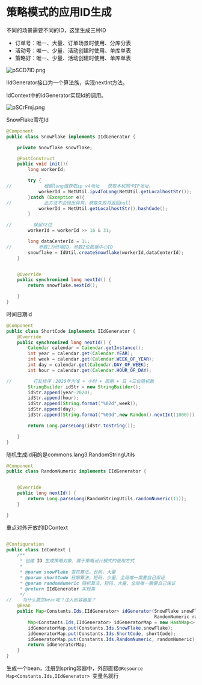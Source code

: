 # 策略模式的应用ID生成

不同的场景需要不同的ID，这里生成三种ID

- 订单号：唯一、大量、订单场景时使用、分库分表
- 活动号：唯一、少量、活动创建时使用、单库单表
- 策略好：唯一、少量、活动创建时使用、单库单表


![pSCD7lD.png](https://s1.ax1x.com/2023/01/01/pSCD7lD.png)

IIdGenerator接口为一个算法族，实现nextInt方法。

IdContext中的idGenerator实现Id的调用。

![pSCrFmj.png](https://s1.ax1x.com/2023/01/01/pSCrFmj.png)


SnowFlake雪花Id

```java
@Component
public class SnowFlake implements IIdGenerator {

    private Snowflake snowflake;

    @PostConstruct
    public void init(){
        long workerId;

        try {
//            根据long值获取ip v4地址   获取本机网卡IP地址，
            workerId = NetUtil.ipv4ToLong(NetUtil.getLocalhostStr());
        }catch (Exception e){
//            此方法不会抛出异常，获取失败将返回null
            workerId = NetUtil.getLocalhostStr().hashCode();
        }

//        保留32位
        workerId = workerId >> 16 & 31;

        long dataCenterId = 1L;
//          参数1为终端ID，参数2位数据中心ID
        snowflake = IdUtil.createSnowflake(workerId,dataCenterId);
    }


    @Override
    public synchronized long nextId() {
        return snowflake.nextId();

    }
}
```

时间日期id

```java
@Component
public class ShortCode implements IIdGenerator {
    @Override
    public synchronized long nextId() {
        Calendar calendar = Calendar.getInstance();
        int year = calendar.get(Calendar.YEAR);
        int week = calendar.get(Calendar.WEEK_OF_YEAR);
        int day = calendar.get(Calendar.DAY_OF_WEEK);
        int hour = calendar.get(Calendar.HOUR_OF_DAY);

//        打乱排序：2020年为准 + 小时 + 周期 + 日 +三位随机数
        StringBuilder idStr = new StringBuilder();
        idStr.append(year-2020);
        idStr.append(hour);
        idStr.append(String.format("%02d",week));
        idStr.append(day);
        idStr.append(String.format("%03d",new Random().nextInt(1000)));

        return Long.parseLong(idStr.toString());

    }
}
```

随机生成id用的是commons.lang3.RandomStringUtils

```java
@Component
public class RandomNumeric implements IIdGenerator {


    @Override
    public long nextId() {
        return Long.parseLong(RandomStringUtils.randomNumeric(11));
    }

}

```

重点对外开放的IDContext

```java

@Configuration
public class IdContext {
    /**
     * 创建 ID 生成策略对象，属于策略设计模式的使用方式
     *
     * @param snowFlake 雪花算法，长码，大量
     * @param shortCode 日期算法，短码，少量，全局唯一需要自己保证
     * @param randomNumeric 随机算法，短码，大量，全局唯一需要自己保证
     * @return IIdGenerator 实现类
     */
//    为什么要加bean呢？注入到容器里？
    @Bean
    public Map<Constants.Ids,IIdGenerator> idGenerator(SnowFlake snowFlake, ShortCode shortCode,
                                                       RandomNumeric randomNumeric){
        Map<Constants.Ids,IIdGenerator> idGeneratorMap = new HashMap<>(8);
        idGeneratorMap.put(Constants.Ids.SnowFlake,snowFlake);
        idGeneratorMap.put(Constants.Ids.ShortCode, shortCode);
        idGeneratorMap.put(Constants.Ids.RandomNumeric, randomNumeric);
        return idGeneratorMap;
    }
}

```

生成一个bean，注册到spring容器中，外部直接``@Resource Map<Constants.Ids,IIdGenerator> ``变量名就行


